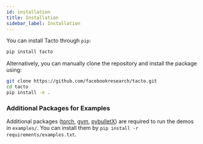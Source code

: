 ```yaml
---
id: installation
title: Installation
sidebar_label: Installation
---
```

You can install Tacto through `pip`:
```bash
pip install tacto
```

Alternatively, you can manually clone the repository and install the package using:
```bash
git clone https://github.com/facebookresearch/tacto.git
cd tacto
pip install -e .
```

### Additional Packages for Examples
Additional packages ([torch](https://github.com/pytorch/pytorch), [gym](https://github.com/openai/gym), [pybulletX](https://github.com/facebookresearch/pybulletX))
are required to run the demos in `examples/`.
You can install them by `pip install -r requirements/examples.txt`.
